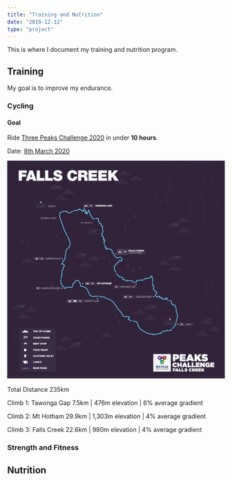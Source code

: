 ```yaml
---
title: "Training and Nutrition"
date: "2019-12-12"
type: "project"
---
```


This is where I document my training and nutrition program.

## Training
My goal is to improve my endurance.

### Cycling

#### Goal
Ride [Three Peaks Challenge 2020](https://www.bicyclenetwork.com.au/rides-and-events/peaks-challenge/) in under **10 hours**.

Date: <u>8th March 2020</u>

![Three Peaks 2020](./three-peaks-2020.jpg)

Total Distance 235km

Climb 1: Tawonga Gap
7.5km | 476m elevation | 6% average gradient 

Climb 2: Mt Hotham
29.9km | 1,303m elevation | 4% average gradient 

 Climb 3: Falls Creek
22.6km | 980m elevation | 4% average gradient 

### Strength and Fitness
## Nutrition

